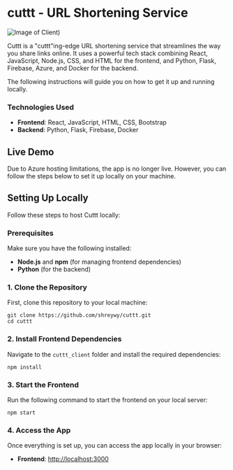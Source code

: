 # cuttt - URL Shortening Service

![Image of Client](https://i.imgur.com/aBbVZFl.png))

Cuttt is a "cuttt"ing-edge URL shortening service that streamlines the way you share links online. It uses a powerful tech stack combining React, JavaScript, Node.js, CSS, and HTML for the frontend, and Python, Flask, Firebase, Azure, and Docker for the backend.

The following instructions will guide you on how to get it up and running locally.

### Technologies Used

- **Frontend**: React, JavaScript, HTML, CSS, Bootstrap
- **Backend**: Python, Flask, Firebase, Docker

## Live Demo

Due to Azure hosting limitations, the app is no longer live. However, you can follow the steps below to set it up locally on your machine.

## Setting Up Locally

Follow these steps to host Cuttt locally:

### Prerequisites

Make sure you have the following installed:

- **Node.js** and **npm** (for managing frontend dependencies)
- **Python** (for the backend)

### 1. Clone the Repository

First, clone this repository to your local machine:

```
git clone https://github.com/shreywy/cuttt.git
cd cuttt
```

### 2. Install Frontend Dependencies

Navigate to the `cuttt_client` folder and install the required dependencies:

```
npm install
```

### 3. Start the Frontend

Run the following command to start the frontend on your local server:

```
npm start
```

### 4. Access the App

Once everything is set up, you can access the app locally in your browser:

- **Frontend**: [http://localhost:3000](http://localhost:3000)
